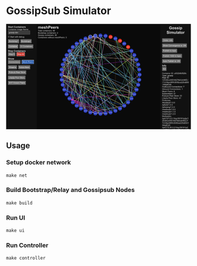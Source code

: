 # GossipSub Simulator

![GossipSub Simulator](https://github.com/dozyio/gossipsub-simulator/blob/main/docs/images/screenshot.png?raw=true "GossipSub Simulator")

## Usage

### Setup docker network
```
make net
```

### Build Bootstrap/Relay and Gossipsub Nodes
```
make build
```

### Run UI
```
make ui
```

### Run Controller
```
make controller
```
